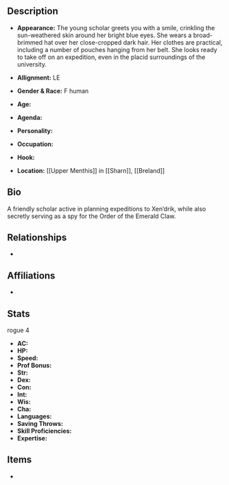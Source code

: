 ## Description
- **Appearance:** The young scholar greets you with a smile, crinkling the sun-weathered skin around her bright blue eyes. She wears a broad-brimmed hat over her close-cropped dark hair. Her clothes are practical, including a number of pouches hanging from her belt. She looks ready to take off on an expedition, even in the placid surroundings of the university.

- **Allignment:** LE

- **Gender & Race:** F human

- **Age:** 

- **Agenda:** 

- **Personality:** 

- **Occupation:** 

- **Hook:** 

- **Location:** [[Upper Menthis]] in [[Sharn]], [[Breland]]

## Bio
A friendly scholar active in planning expeditions to Xen’drik, while also secretly serving as a spy for the Order of the Emerald Claw.

## Relationships
- 

## Affiliations
- 

## Stats
rogue 4
- **AC:** 
- **HP:** 
- **Speed:** 
- **Prof Bonus:** 
- **Str:** 
- **Dex:** 
- **Con:** 
- **Int:** 
- **Wis:** 
- **Cha:** 
- **Languages:** 
- **Saving Throws:** 
- **Skill Proficiencies:** 
- **Expertise:** 


## Items
- 
